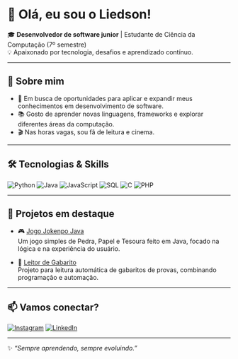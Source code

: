 # 👋 Olá, eu sou o Liedson! 

🎓 **Desenvolvedor de software junior** | Estudante de Ciência da Computação (7º semestre)  
💡 Apaixonado por tecnologia, desafios e aprendizado contínuo.

---

## 🚀 Sobre mim

- 🎯 Em busca de oportunidades para aplicar e expandir meus conhecimentos em desenvolvimento de software.
- 📚 Gosto de aprender novas linguagens, frameworks e explorar diferentes áreas da computação.
- 🎬 Nas horas vagas, sou fã de leitura e cinema.

---

## 🛠️ Tecnologias & Skills

![Python](https://img.shields.io/badge/Python-3776AB?style=flat-square&logo=python&logoColor=white)
![Java](https://img.shields.io/badge/Java-007396?style=flat-square&logo=java&logoColor=white)
![JavaScript](https://img.shields.io/badge/JavaScript-F7DF1E?style=flat-square&logo=javascript&logoColor=black)
![SQL](https://img.shields.io/badge/SQL-4479A1?style=flat-square&logo=postgresql&logoColor=white)
![C](https://img.shields.io/badge/C-00599C?style=flat-square&logo=c&logoColor=white)
![PHP](https://img.shields.io/badge/PHP-777BB4?style=flat-square&logo=php&logoColor=white)

---

## 🌟 Projetos em destaque

- 🎮 [Jogo Jokenpo Java](https://github.com/liedsoon/Jogo-Jokenpo-Java)  
  Um jogo simples de Pedra, Papel e Tesoura feito em Java, focado na lógica e na experiência do usuário.

- 📝 [Leitor de Gabarito](https://github.com/liedsoon/Leitor-de-Gabarito)  
  Projeto para leitura automática de gabaritos de provas, combinando programação e automação.

---

## 📫 Vamos conectar?

[![Instagram](https://img.shields.io/badge/@liedsoon-E4405F?style=flat-square&logo=instagram&logoColor=white)](https://www.instagram.com/liedsoon/)
[![LinkedIn](https://img.shields.io/badge/in%2Fliedson-0A66C2?style=flat-square&logo=linkedin&logoColor=white)](https://www.linkedin.com/in/liedson/)

---

✨ _“Sempre aprendendo, sempre evoluindo.”_
